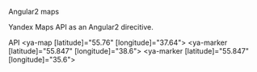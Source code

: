 [Angular2]: https://angular.io/

Angular2 maps 

Yandex Maps API as an Angular2 direcitive.

API
 <ya-map [latitude]="55.76" [longitude]="37.64">
          <ya-marker [latitude]="55.847" [longitude]="38.6">
          </ya-marker>
           <ya-marker [latitude]="55.847" [longitude]="35.6">
          </ya-marker>
 </ya-map>



